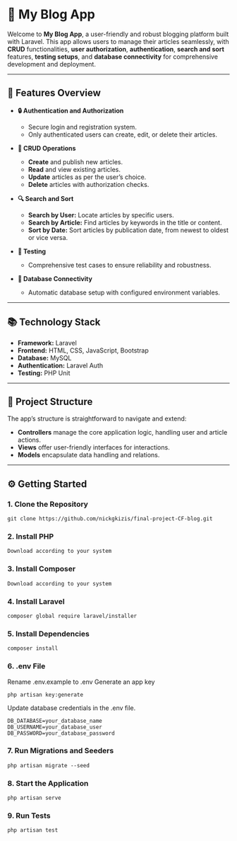 # 📓 **My Blog App**

Welcome to **My Blog App**, a user-friendly and robust blogging platform built with Laravel. This app allows users to manage their articles seamlessly, with **CRUD** functionalities, **user authorization**, **authentication**, **search and sort** features, **testing setups**, and **database connectivity** for comprehensive development and deployment.

---

## 🚀 **Features Overview**

- **🔒 Authentication and Authorization**
  - Secure login and registration system.
  - Only authenticated users can create, edit, or delete their articles.

- **📝 CRUD Operations**
  - **Create** and publish new articles.
  - **Read** and view existing articles.
  - **Update** articles as per the user’s choice.
  - **Delete** articles with authorization checks.

- **🔍 Search and Sort**
  - **Search by User:** Locate articles by specific users.
  - **Search by Article:** Find articles by keywords in the title or content.
  - **Sort by Date:** Sort articles by publication date, from newest to oldest or vice versa.

- **🧪 Testing**
  - Comprehensive test cases to ensure reliability and robustness.

- **🔗 Database Connectivity**
  - Automatic database setup with configured environment variables.

---

## 📚 **Technology Stack**
- **Framework:** Laravel
- **Frontend:** HTML, CSS, JavaScript, Bootstrap
- **Database:** MySQL
- **Authentication:** Laravel Auth
- **Testing:** PHP Unit

---

## 📂 **Project Structure**

The app’s structure is straightforward to navigate and extend:

- **Controllers** manage the core application logic, handling user and article actions.
- **Views** offer user-friendly interfaces for interactions.
- **Models** encapsulate data handling and relations.

---

## ⚙️ **Getting Started**

### 1. **Clone the Repository**
    git clone https://github.com/nickgkizis/final-project-CF-blog.git
### 2. **Install PHP**
    Download according to your system
### 3. **Install Composer**
    Download according to your system
### 4. **Install Laravel**
    composer global require laravel/installer
### 5. **Install Dependencies**
    composer install
### 6. **.env File**
Rename .env.example to .env 
Generate an app key

    php artisan key:generate
Update database credentials in the .env file.

    DB_DATABASE=your_database_name
    DB_USERNAME=your_database_user
    DB_PASSWORD=your_database_password
### 7. **Run Migrations and Seeders**
    php artisan migrate --seed
### 8. **Start the Application**
    php artisan serve
### 9. **Run Tests**
    php artisan test

